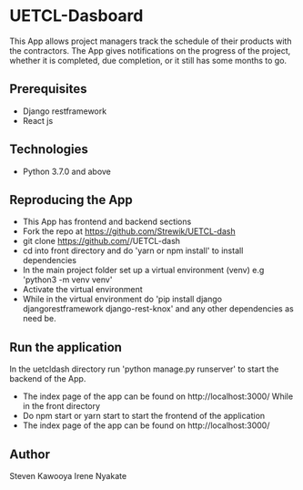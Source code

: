 # UETCL-Dasboard

This App  allows project managers track the schedule of their products with the contractors. The App gives notifications on the progress of the project, whether it is completed, due completion, or it still has some months to go. 

<!-- ##  Features or Endpoints required 
       
Endpoint | Functionality
-------- | -------------
GET /products | Fetch all products
GET /products/<productId> | Fetch a single product record
GET /sales | Fetch all sale records
GET /sales/<saleId> | Fetch a single sale record
POST /products | Create a product
POST /sales | Create a sale order -->

##  Prerequisites
* Django restframework
* React js

##  Technologies 
* Python 3.7.0 and above

##  Reproducing the App
* This App has frontend and backend sections
* Fork the repo at https://github.com/Strewik/UETCL-dash
* git clone https://github.com/<your-username>/UETCL-dash
* cd into front directory and do 'yarn or npm install' to install dependencies
* In the main project folder set up a virtual environment (venv) e.g
'python3 -m venv venv'
* Activate the virtual environment
* While in the virtual environment do 'pip install django djangorestframework django-rest-knox' and any other dependencies as need be. 

##  Run the application
In the uetcldash directory run 'python manage.py runserver'
to start the backend of the App. 
* The index  page of the app can be found on  http://localhost:3000/
While in the front directory
* Do npm start or yarn start to start the frontend of the application
* The index  page of the app can be found on  http://localhost:3000/
<!-- * Test the end points of the app with [postman](https://www.getpostman.com/collections/b755891b1e6fe378ba0a) -->

<!-- ## Import the unittest library in the test file
* import Unittest
* Write tests
* Run nosetests  --with-coverage --cover-package=api to see if the tests are passing. In case of any failure then refactor the code and be sure the tests run successfully

## Deployment 
* This App is hosted on [Heroku]() -->


## Author 
Steven Kawooya
Irene Nyakate
